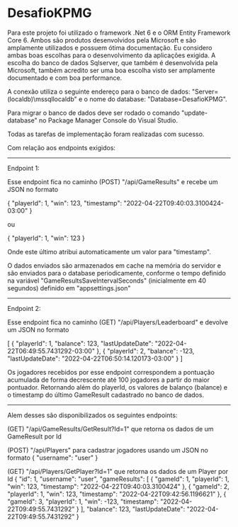 # DesafioKPMG

Para este projeto foi utilizado o framework .Net 6 e o ORM Entity Framework Core 6. Ambos são produtos desenvolvidos pela Microsoft e são amplamente utilizados e possuem ótima documentação. Eu considero ambas boas escolhas para o desenvolvimento da aplicações exigida. A escolha do banco de dados Sqlserver, que também é desenvolvida pela Microsoft, também acredito ser uma boa escolha visto ser amplamente documentado e com boa performance.

A conexão utiliza o seguinte endereço para o banco de dados: "Server=(localdb)\mssqllocaldb\" e o nome do database: "Database=DesafioKPMG".

Para migrar o banco de dados deve ser rodado o comando "update-database" no Package Manager Console do Visual Studio.

Todas as tarefas de implementação foram realizadas com sucesso.

Com relação aos endpoints exigidos:

----------------------------------------

Endpoint 1:

Esse endpoint fica no caminho (POST) "/api/GameResults" e recebe um JSON no formato
	
{
  "playerId": 1,
  "win": 123,
  "timestamp": "2022-04-22T09:40:03.3100424-03:00"
}

ou

{
  "playerId": 1,
  "win": 123
}

Onde este último atribui automaticamente um valor para "timestamp".

O dados enviados são armazenados em cache na memória do servidor e são enviados para o database periodicamente, conforme o tempo definido na variável "GameResultsSaveIntervalSeconds" (inicialmente em 40 segundos) definido em "appsettings.json"

----------------------------------------

Endpoint 2:

Esse endpoint fica no caminho (GET) "/api/Players/Leaderboard" e devolve um JSON no formato

[
  {
    "playerId": 1,
    "balance": 123,
    "lastUpdateDate": "2022-04-22T06:49:55.7431292-03:00"
  },
  {
    "playerId": 2,
    "balance": -123,
    "lastUpdateDate": "2022-04-22T06:50:14.120173-03:00"
  }
]

Os jogadores recebidos por esse endpoint correspondem a pontuação acumulada de forma decrescente até 100 jogadores a partir do maior pontuador. Retornando além do playerId, os valores de balanço (balance) e o timestamp do último GameResult cadastrado no banco de dados.

----------------------------------------

Alem desses são disponibilizados os seguintes endpoints:

(GET) "/api/GameResults/GetResult?Id=1" que retorna os dados de um GameResult por Id

(POST) "/api/Players" para cadastrar jogadores usando um JSON no formato
{
  "username": "user"
}

(GET) "/api/Players/GetPlayer?Id=1" que retorna os dados de um Player por Id
{
  "id": 1,
  "username": "user",
  "gameResults": [
    {
      "gameId": 1,
      "playerId": 1,
      "win": 123,
      "timestamp": "2022-04-22T09:40:03.3100424"
    },
    {
      "gameId": 2,
      "playerId": 1,
      "win": 123,
      "timestamp": "2022-04-22T09:42:56.1196621"
    },
    {
      "gameId": 3,
      "playerId": 1,
      "win": -123,
      "timestamp": "2022-04-22T09:49:55.7431292"
    }
  ],
  "balance": 123,
  "lastUpdateDate": "2022-04-22T09:49:55.7431292"
}

